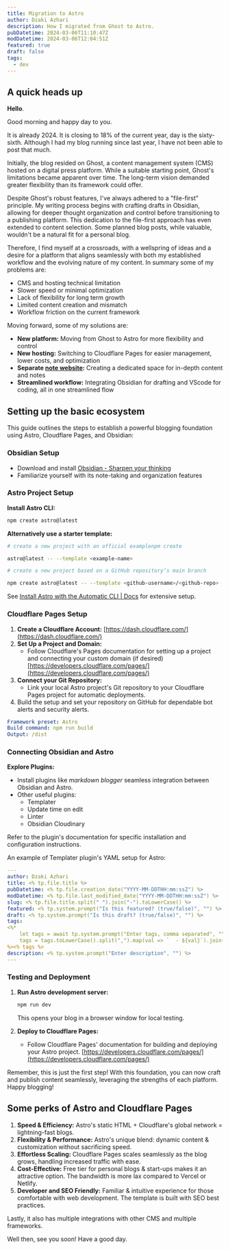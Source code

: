 ```yaml
---
title: Migration to Astro
author: Dzaki Azhari
description: How I migrated from Ghost to Astro.
pubDatetime: 2024-03-06T11:10:47Z
modDatetime: 2024-03-06T12:04:51Z
featured: true
draft: false
tags:
  - dev
---
```


## A quick heads up

**Hello**.

Good morning and happy day to you.

It is already 2024. It is closing to 18% of the current year, day is the sixty-sixth. Although I had my blog running since last year, I have not been able to post that much.

Initially, the blog resided on Ghost, a content management system (CMS) hosted on a digital press platform. While a suitable starting point, Ghost's limitations became apparent over time. The long-term vision demanded greater flexibility than its framework could offer.

Despite Ghost's robust features, I've always adhered to a "file-first" principle. My writing process begins with crafting drafts in Obsidian, allowing for deeper thought organization and control before transitioning to a publishing platform. This dedication to the file-first approach has even extended to content selection. Some planned blog posts, while valuable, wouldn't be a natural fit for a personal blog.

Therefore, I find myself at a crossroads, with a wellspring of ideas and a desire for a platform that aligns seamlessly with both my established workflow and the evolving nature of my content. In summary some of my problems are:

- CMS and hosting technical limitation
- Slower speed or minimal optimization
- Lack of flexibility for long term growth
- Limited content creation and mismatch
- Workflow friction on the current framework

Moving forward, some of my solutions are:

- **New platform:** Moving from Ghost to Astro for more flexibility and control
- **New hosting:** Switching to Cloudflare Pages for easier management, lower costs, and optimization
- **Separate [note website](https://notes.dzakiazhari.com):** Creating a dedicated space for in-depth content and notes
- **Streamlined workflow:** Integrating Obsidian for drafting and VScode for coding, all in one streamlined flow

## Setting up the basic ecosystem

This guide outlines the steps to establish a powerful blogging foundation using Astro, Cloudflare Pages, and Obsidian:

### Obsidian Setup

- Download and install [Obsidian - Sharpen your thinking](https://obsidian.md)
- Familiarize yourself with its note-taking and organization features

### Astro Project Setup

**Install Astro CLI:**

```bash
npm create astro@latest
```

**Alternatively use a starter template:**

```bash
# create a new project with an official examplenpm create

astro@latest -- --template <example-name>

# create a new project based on a GitHub repository’s main branch

npm create astro@latest -- --template <github-username>/<github-repo>
```

See [Install Astro with the Automatic CLI | Docs](https://docs.astro.build/en/install/auto/) for extensive setup.

### Cloudflare Pages Setup

1. **Create a Cloudflare Account:** [https://dash.cloudflare.com/](https://dash.cloudflare.com/)
2. **Set Up a Project and Domain:**
   - Follow Cloudflare's Pages documentation for setting up a project and connecting your custom domain (if desired) [https://developers.cloudflare.com/pages/](https://developers.cloudflare.com/pages/)
3. **Connect your Git Repository:**
   - Link your local Astro project's Git repository to your Cloudflare Pages project for automatic deployments.
4. Build the setup and set your repository on GitHub for dependable bot alerts and security alerts.

```yaml title="Build Preset"
Framework preset: Astro
Build command: npm run build
Output: /dist
```

### Connecting Obsidian and Astro

**Explore Plugins:**

- Install plugins like _markdown blogger_ seamless integration between Obsidian and Astro.
- Other useful plugins:
  - Templater
  - Update time on edit
  - Linter
  - Obsidian Cloudinary

Refer to the plugin's documentation for specific installation and configuration instructions.

An example of Templater plugin's YAML setup for Astro:

```yaml title="Templater Frontmatter"
---
author: Dzaki Azhari
title: <% tp.file.title %>
pubDatetime: <% tp.file.creation_date("YYYY-MM-DDTHH:mm:ssZ") %>
modDatetime: <% tp.file.last_modified_date("YYYY-MM-DDTHH:mm:ssZ") %>
slug: <% tp.file.title.split(" ").join("-").toLowerCase() %>
featured: <% tp.system.prompt("Is this featured? (true/false)", "") %>
draft: <% tp.system.prompt("Is this draft? (true/false)", "") %>
tags:
<%*
    let tags = await tp.system.prompt("Enter tags, comma separated", "")
    tags = tags.toLowerCase().split(",").map(val => `  - ${val}`).join("\n")
%><% tags %>
description: <% tp.system.prompt("Enter description", "") %>
---

```

### Testing and Deployment

1. **Run Astro development server:**

   ```bash
   npm run dev
   ```

   This opens your blog in a browser window for local testing.

2. **Deploy to Cloudflare Pages:**
   - Follow Cloudflare Pages' documentation for building and deploying your Astro project. [https://developers.cloudflare.com/pages/](https://developers.cloudflare.com/pages/)

Remember, this is just the first step! With this foundation, you can now craft and publish content seamlessly, leveraging the strengths of each platform. Happy blogging!

## Some perks of Astro and Cloudflare Pages

1. **Speed & Efficiency:** Astro's static HTML + Cloudflare's global network = lightning-fast blogs.
2. **Flexibility & Performance:** Astro's unique blend: dynamic content & customization without sacrificing speed.
3. **Effortless Scaling:** Cloudflare Pages scales seamlessly as the blog grows, handling increased traffic with ease.
4. **Cost-Effective:** Free tier for personal blogs & start-ups makes it an attractive option. The bandwidth is more lax compared to Vercel or Netlify.
5. **Developer and SEO Friendly:** Familiar & intuitive experience for those comfortable with web development. The template is built with SEO best practices.

Lastly, it also has multiple integrations with other CMS and multiple frameworks.

Well then, see you soon! Have a good day.
